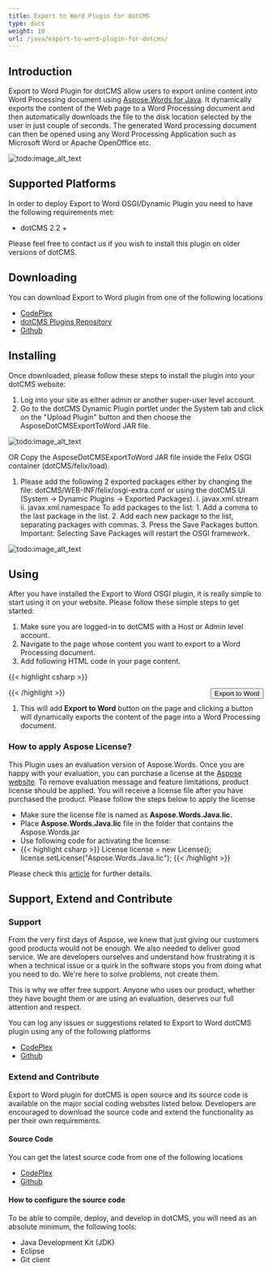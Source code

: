 ```yaml
---
title: Export to Word Plugin for dotCMS
type: docs
weight: 10
url: /java/export-to-word-plugin-for-dotcms/
---
```


## **Introduction**
Export to Word Plugin for dotCMS allow users to export online content into Word Processing document using [Aspose.Words for Java](http://www.aspose.com/java/word-component.aspx). It dynamically exports the content of the Web page to a Word Processing document and then automatically downloads the file to the disk location selected by the user in just couple of seconds. The generated Word processing document can then be opened using any Word Processing Application such as Microsoft Word or Apache OpenOffice etc.

![todo:image_alt_text](http://i.imgur.com/aqlE55d.png)
## **Supported Platforms**
In order to deploy Export to Word OSGI/Dynamic Plugin you need to have the following requirements met:

- dotCMS 2.2 +

Please feel free to contact us if you wish to install this plugin on older versions of dotCMS.
## **Downloading**
You can download Export to Word plugin from one of the following locations

- [CodePlex ](https://asposewordsdotcms.codeplex.com/releases/view/620882)
- [dotCMS Plugins Repository ](http://dotcms.com/plugins/export-to-word)
- [Github](https://github.com/aspose-words/Aspose.Words-for-Java/releases/tag/Aspose-dotCMS-Export-To-Word-v1.0.0)
## **Installing**
Once downloaded, please follow these steps to install the plugin into your dotCMS website:

1. Log into your site as either admin or another super-user level account.
1. Go to the dotCMS Dynamic Plugin portlet under the System tab and click on the "Upload Plugin" button and then choose the AsposeDotCMSExportToWord JAR file. 

![todo:image_alt_text](http://i.imgur.com/7dhmMs3.png)


OR
Copy the AsposeDotCMSExportToWord JAR file inside the Felix OSGI container (dotCMS/felix/load).

1. Please add the following 2 exported packages either by changing the file: dotCMS/WEB-INF/felix/osgi-extra.conf or using the dotCMS UI (System -> Dynamic Plugins -> Exported Packages).
   i. javax.xml.stream
   ii. javax.xml.namespace
   To add packages to the list:
       1. Add a comma to the last package in the list.
   2. Add each new package to the list, separating packages with commas.
   3. Press the Save Packages button.
   Important: Selecting Save Packages will restart the OSGI framework. 

![todo:image_alt_text](http://i.imgur.com/8fOyDLN.png)
## **Using**
After you have installed the Export to Word OSGI plugin, it is really simple to start using it on your website. Please follow these simple steps to get started:

1. Make sure you are logged-in to dotCMS with a Host or Admin level account.
1. Navigate to the page whose content you want to export to a Word Processing document.
1. Add following HTML code in your page content. 

{{< highlight csharp >}}
<form action="/app/exporttoword" method="POST">
    <input type="hidden" name="page_url" value=$dotPageContent.url />
    <input type="submit" value="Export to Word" style="float: right;" />
</form>
{{< /highlight >}}

1. This will add **Export to Word** button on the page and clicking a button will dynamically exports the content of the page into a Word Processing document.
### **How to apply Aspose License?**
This Plugin uses an evaluation version of Aspose.Words. Once you are happy with your evaluation, you can purchase a license at the [Aspose website](http://www.aspose.com/purchase/default.aspx).
To remove evaluation message and feature limitations, product license should be applied. You will receive a license file after you have purchased the product. Please follow the steps below to apply the license

- Make sure the license file is named as **Aspose.Words.Java.lic.**
- Place **Aspose.Words.Java.lic** file in the folder that contains the Aspose.Words.jar
- Use following code for activating the license:
- {{< highlight csharp >}}
License license = new License();
license.setLicense("Aspose.Words.Java.lic");
{{< /highlight >}}

Please check this [article](http://www.aspose.com/docs/display/wordsjava/Applying+a+License) for further details.
## **Support, Extend and Contribute**
### **Support**
From the very first days of Aspose, we knew that just giving our customers good products would not be enough. We also needed to deliver good service. We are developers ourselves and understand how frustrating it is when a technical issue or a quirk in the software stops you from doing what you need to do. We're here to solve problems, not create them.

This is why we offer free support. Anyone who uses our product, whether they have bought them or are using an evaluation, deserves our full attention and respect.

You can log any issues or suggestions related to Export to Word dotCMS plugin using any of the following platforms

- [CodePlex ](https://asposewordsdotcms.codeplex.com/workitem/list/basic)
- [Github ](https://github.com/aspose-words/Aspose.Words-for-Java/issues)
### **Extend and Contribute**
Export to Word plugin for dotCMS is open source and its source code is available on the major social coding websites listed below. Developers are encouraged to download the source code and extend the functionality as per their own requirements.
#### **Source Code**
You can get the latest source code from one of the following locations

- [CodePlex ](https://asposewordsdotcms.codeplex.com/SourceControl/latest#Aspose.dotCMS.ExportToWord.servlet/)
- [Github ](https://github.com/aspose-words/Aspose.Words-for-Java/tree/master/Plugins/Aspose.Words%20Java%20for%20dotCMS/AsposeDotCMSExportToWord.servlet)
#### **How to configure the source code**
To be able to compile, deploy, and develop in dotCMS, you will need as an absolute minimum, the following tools:

- Java Development Kit (JDK)
- Eclipse
- Git client
